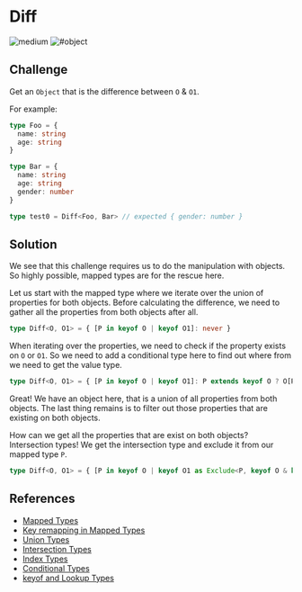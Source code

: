 # Diff

![medium](https://img.shields.io/badge/-medium-d9901a)
![#object](https://img.shields.io/badge/-%23object-999)

## Challenge

Get an `Object` that is the difference between `O` & `O1`.

For example:

```typescript
type Foo = {
  name: string
  age: string
}

type Bar = {
  name: string
  age: string
  gender: number
}

type test0 = Diff<Foo, Bar> // expected { gender: number }
```

## Solution

We see that this challenge requires us to do the manipulation with objects.
So highly possible, mapped types are for the rescue here.

Let us start with the mapped type where we iterate over the union of properties for both objects.
Before calculating the difference, we need to gather all the properties from both objects after all.

```typescript
type Diff<O, O1> = { [P in keyof O | keyof O1]: never }
```

When iterating over the properties, we need to check if the property exists on `O` or `O1`.
So we need to add a conditional type here to find out where from we need to get the value type.

```typescript
type Diff<O, O1> = { [P in keyof O | keyof O1]: P extends keyof O ? O[P] : P extends keyof O1 ? O1[P] : never }
```

Great!
We have an object here, that is a union of all properties from both objects.
The last thing remains is to filter out those properties that are existing on both objects.

How can we get all the properties that are exist on both objects?
Intersection types!
We get the intersection type and exclude it from our mapped type `P`.

```typescript
type Diff<O, O1> = { [P in keyof O | keyof O1 as Exclude<P, keyof O & keyof O1>]: P extends keyof O ? O[P] : P extends keyof O1 ? O1[P] : never }
```

## References

- [Mapped Types](https://www.typescriptlang.org/docs/handbook/advanced-types.html#mapped-types)
- [Key remapping in Mapped Types](https://www.typescriptlang.org/docs/handbook/release-notes/typescript-4-1.html#key-remapping-in-mapped-types)
- [Union Types](https://www.typescriptlang.org/docs/handbook/unions-and-intersections.html#union-types)
- [Intersection Types](https://www.typescriptlang.org/docs/handbook/unions-and-intersections.html#intersection-types)
- [Index Types](https://www.typescriptlang.org/docs/handbook/advanced-types.html#index-types)
- [Conditional Types](https://www.typescriptlang.org/docs/handbook/advanced-types.html#conditional-types)
- [keyof and Lookup Types](https://www.typescriptlang.org/docs/handbook/release-notes/typescript-2-1.html#keyof-and-lookup-types)
